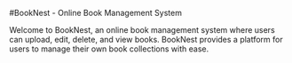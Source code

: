 #BookNest - Online Book Management System

Welcome to BookNest, an online book management system where users can upload, edit, delete, and view books. BookNest provides a platform for users to manage their own book collections with ease.
